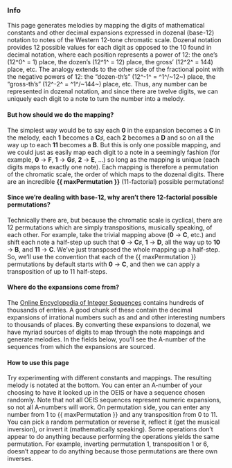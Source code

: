 <!-- Copyright © 2023 Samuel Justin Gabay
     Licensed under the GNU Affero Public License, Version 3 -->

<!-- lang="ts" removed for to fix builds breaking with unplugin-vue-markdown -->
<script setup>
import { MAX_PERMUTATION } from "@melodies/state";
import ConstantIcon from "@melodies/components/ConstantIcon.vue"

const maxPermutation = MAX_PERMUTATION.toLocaleString();
</script>

### Info

This page generates melodies by mapping the digits of mathematical constants and other decimal expansions expressed in dozenal (base-12) notation to notes of the Western 12-tone chromatic scale. Dozenal notation provides 12 possible values for each digit as opposed to the 10 found in decimal notation, where each position represents a power of 12: the one’s (12^0^ = 1) place, the dozen’s (12^1^ = 12) place, the gross’ (12^2^ = 144) place, etc. The analogy extends to the other side of the fractional point with the negative powers of 12: the “dozen-th’s” (12^-1^ = ^1^/~12~) place, the “gross-th’s” (12^-2^ = ^1^/~144~) place, etc. Thus, any number can be represented in dozenal notation, and since there are twelve digits, we can uniquely each digit to a note to turn the number into a melody.

#### But how should we do the mapping?
The simplest way would be to say each __0__ in the expansion becomes a __C__ in the melody, each __1__ becomes a __C♯__, each __2__ becomes a __D__ and so on all the way up to each __11__ becomes a __B__. But this is only one possible mapping, and we could just as easily map each digit to a note in a seemingly fashion (for example, __0__ → __F__, __1__ → __G♯__, __2__ → __E__, ...) so long as the mapping is unique (each digits maps to exactly one note). Each mapping is therefore a permutation of the chromatic scale, the order of which maps to the dozenal digits. There are an incredible __{{ maxPermutation }}__ (11-factorial) possible permutations!

#### Since we’re dealing with base-12, why aren’t there 12-factorial possible permutations?
Technically there are, but because the chromatic scale is cyclical, there are 12 permutations which are simply transpositions, musically speaking, of each other. For example, take the trivial mapping above (__0__ → __C__, etc.) and shift each note a half-step up such that __0__ → __C♯__, __1__ → __D__, all the way up to __10__ → __B__, and __11__ → __C__. We’ve just transposed the whole mapping up a half-step. So, we’ll use the convention that each of the {{ maxPermutation }} permutations by default starts with __0__ → __C__, and then we can apply a transposition of up to 11 half-steps.

#### Where do the expansions come from?
The [Online Encyclopedia of Integer Sequences](https://oeis.org) contains hundreds of thousands of entries. A good chunk of these contain the decimal expansions of irrational numbers such as <ConstantIcon tag="pi" /> and <ConstantIcon tag="e" /> and other interesting numbers to thousands of places. By converting these expansions to dozenal, we have myriad sources of digits to map through the note mappings and generate melodies. In the fields below, you’ll see the A-number of the sequences from which the expansions are sourced.

#### How to use this page
Try experimenting with different constants and mappings. The resulting melody is notated at the bottom. You can enter an A-number of your choosing to have it looked up in the OEIS or have a sequence chosen randomly. Note that not all OEIS sequences represent numeric expansions, so not all A-numbers will work. On permutation side, you can enter any number from 1 to {{ maxPermutation }} and any transposition from 0 to 11. You can pick a random permutation or reverse it, reflect it (get the musical inversion), or invert it (mathematically speaking). Some operations don’t appear to do anything because performing the operations yields the same permutation. For example, inverting permutation 1, transposition 1 or 6, doesn’t appear to do anything because those permutations are there own inverses.
